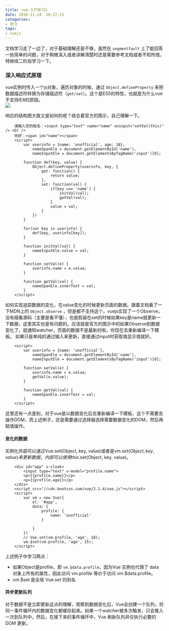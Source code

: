 ```yaml
---
title: vue-入门学习2
date: 2016-11-24  20:27:15
categories:
- 学习
tags:
- vuejs
---
```


文档学习走了一边了，对于基础理解还是不够，虽然在 `segmentfault` 上了能回答一些简单的问题，对于稍微深入或者讲解清楚时还是需要参考文档或者不知所措，特继续二阶段学习一下。
<!-- more -->

### 深入响应式原理
vue实例时传入一个js对象，遍历对象的时候，通过 `Object.defineProperty` 来把数据描述符转换为存储描述符（`get/set`）。这个是ES5的特性，也就是为什么vue不支持IE8的原因。  
![](http://ww2.sinaimg.cn/large/e6cd2709gw1fafzekvpwvj20bf02xaa2.jpg)  

响应的结构图大致又是如何的呢？结合着官方的图示，自己理解一下。  
```
    请输入您的姓名：<input type="text" name="name" oninput="setVal(this)" /> <br />
    你好：<span id="name"></span>
    <script>
        var userinfo = {name: 'unofficial', age: 18},
            nameSpanEle = document.getElementById('name'),
            nameInputEle = document.getElementsByTagName('input')[0];

        function def(key, value) {
            Object.defineProperty(userinfo, key, {
                get: function() {
                    return value;
                },
                set: function(val) {
                    if(key === 'name') {
                        initVal(val);
                        getVal(val);
                    }
                    value = val;
                }
            })
        }

        for(var key in userinfo) {
            def(key, userinfo[key]);
        }

        function initVal(val) {
            nameInputEle.value = val;
        }

        function setVal(e) {
            userinfo.name = e.value;
        }

        function getVal(val) {
            nameSpanEle.innerText = val;
        }
    </script>
```
如何实现追踪数据的变化，在value变化的时候更新页面的数据。跟着文档看了一下MDN上的 `Object.observe` ，但是都不支持这个，vuejs实现了一个Observe，没有细看源码（主要是看不懂），也就假装在set的时候如果key是name就更新一下数据，这里其实也是有问题的。应该就是官方的图示中的如果Observe到数据变化了，就通知watcher，页面的数据不是最新的啦，你现在去重新编译一下模板。 
如果只是单纯的通过输入来更新，直接通过input时获取值显示值就好。
```
    <script>
        var userinfo = {name: 'unofficial'},
            nameSpanEle = document.getElementById('name'),
            nameInputEle = document.getElementsByTagName('input')[0];

        function setVal(e) {
            userinfo.name = e.value;
            getVal(e.value);
        }

        function getVal(val) {
            nameSpanEle.innerText = val;
        }
    </script>
```
这里还有一点差别，对于vue是以数据变化后去重新编译一下模板，这个不需要去操作DOM，而上述例子，还是需要通过选择器选择需要数据变化的DOM，然后再赋值操作。

#### 变化的数据
实例化外部可以通过Vue.set(Object, key, value)或者是vm.$set(Object, key, value)来更新数据，内部可以使用this.$set(Object, key, value)。  
```
    <div id="app" v-cloak>
        <input type="text" v-model="profile.name">
        <p>{{profile.name}}</p>
        <p>{{profile.age}}</p>
    </div>
    <script src="//cdn.bootcss.com/vue/2.1.4/vue.js"></script>
    <script>
        var vm = new Vue({
            el: '#app',
            data: {
                profile: {
                    name: 'unofficial'
                }
                
            }
        })
        // Vue.set(vm.profile, 'age', 18);
        vm.$set(vm.profile, 'age', 15);
    </script>
```
上述例子中学习两点：
- 如果Object是profile，即 `vm.$data.profile`，因为Vue 实例也代理了 data 对象上所有的属性，因此访问 vm.profile 等价于访问 vm.$data.profile。
- vm.$set 是全局 Vue.set 的别名

#### 异步更新队列
对于数据不是立即更新这点的理解，观察到数据变化后，Vue会创建一个队列，将同一事件循环内的数据变化都缓存起来。如果一个watcher被多次触发，只会推入一次到队列中，然后，在接下来的事件循环中，Vue 刷新队列并仅执行必要的 DOM 更新。  
